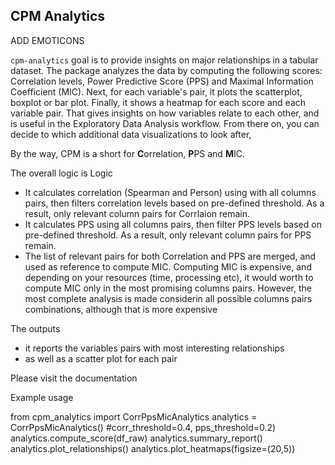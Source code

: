 ## CPM Analytics


ADD EMOTICONS

`cpm-analytics` goal is to provide insights on major relationships in a tabular dataset. The package analyzes the data by computing the following scores: Correlation levels, Power Predictive Score (PPS) and Maximal Information Coefficient (MIC). 
Next, for each variable's pair, it plots the scatterplot, boxplot or bar plot. 
Finally, it shows a heatmap for each score and each variable pair.
 That gives insights on how variables relate to each other, and is useful in the Exploratory Data Analysis workflow. From there on, you can decide to which additional data visualizations to look after,

By the way, CPM is a short for **C**orrelation, **P**PS and **M**IC.


The overall logic is
Logic
- It calculates correlation (Spearman and Person) using with all columns pairs, 
  then filters correlation levels based on pre-defined threshold.
  As a result, only relevant column pairs for Corrlaion remain.
- It calculates PPS using all columns pairs, 
  then filter PPS levels based on pre-defined threshold.
  As a result, only relevant column pairs for PPS remain.
- The list of relevant pairs for both Correlation and PPS are merged, and used as
  reference to compute MIC. 
  Computing MIC is expensive, and depending on your resources (time, processing etc),
  it would worth to compute MIC only in the most promising columns pairs. However, the 
  most complete analysis is made considerin all possible columns pairs combinations, 
  although that is more expensive


The outputs
- it reports the variables pairs with most interesting relationships
- as well as a scatter plot for each pair

Please visit the documentation

Example usage

from cpm_analytics import CorrPpsMicAnalytics
analytics = CorrPpsMicAnalytics() #corr_threshold=0.4, pps_threshold=0.2)
analytics.compute_score(df_raw)
analytics.summary_report()
analytics.plot_relationships()
analytics.plot_heatmaps(figsize=(20,5))